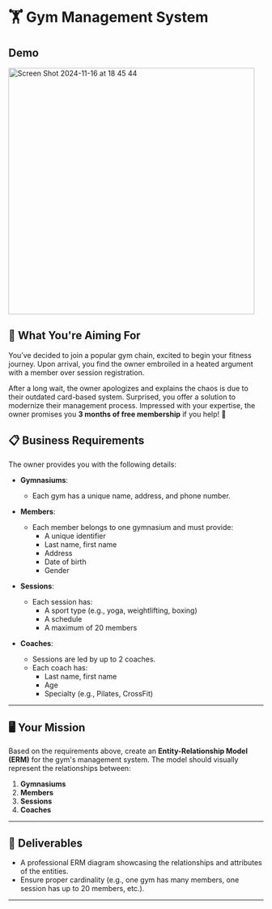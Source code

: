 # 🏋️ Gym Management System  

## Demo
<img width="486" alt="Screen Shot 2024-11-16 at 18 45 44" src="https://github.com/user-attachments/assets/e4495ed4-dc29-4622-9f5e-8b52a684f85c">

## 🎯 **What You're Aiming For**  
You’ve decided to join a popular gym chain, excited to begin your fitness journey. Upon arrival, you find the owner embroiled in a heated argument with a member over session registration.  

After a long wait, the owner apologizes and explains the chaos is due to their outdated card-based system. Surprised, you offer a solution to modernize their management process. Impressed with your expertise, the owner promises you **3 months of free membership** if you help! 💪  

## 📋 **Business Requirements**  

The owner provides you with the following details:  

- **Gymnasiums**:  
  - Each gym has a unique name, address, and phone number.  

- **Members**:  
  - Each member belongs to one gymnasium and must provide:  
    - A unique identifier  
    - Last name, first name  
    - Address  
    - Date of birth  
    - Gender  

- **Sessions**:  
  - Each session has:  
    - A sport type (e.g., yoga, weightlifting, boxing)  
    - A schedule  
    - A maximum of 20 members  

- **Coaches**:  
  - Sessions are led by up to 2 coaches.  
  - Each coach has:  
    - Last name, first name  
    - Age  
    - Specialty (e.g., Pilates, CrossFit)  

---

## 🖥️ **Your Mission**  

Based on the requirements above, create an **Entity-Relationship Model (ERM)** for the gym's management system. The model should visually represent the relationships between:  

1. **Gymnasiums**  
2. **Members**  
3. **Sessions**  
4. **Coaches**  

---

## 🚀 **Deliverables**  
- A professional ERM diagram showcasing the relationships and attributes of the entities.  
- Ensure proper cardinality (e.g., one gym has many members, one session has up to 20 members, etc.).  

---

